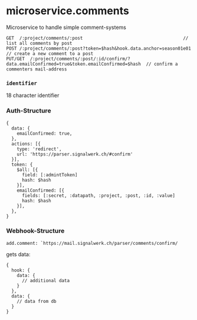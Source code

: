 # microservice.comments
Microservice to handle simple comment-systems


```
GET  /:project/comments/:post                                      // list all comments by post
POST /:project/comments/:post?token=$hash&hook.data.anchor=season01e01          // create a new comment to a post
PUT/GET  /:project/comments/:post/:id/confirm/?data.emailConfirmed=true&token.emailConfirmed=$hash  // confirm a commenters mail-address
```



### `identifier`
18 character identifier 

### Auth-Structure
```
{
  data: {
    emailConfirmed: true,
  },
  actions: [{
    type: 'redirect',
    url: 'https://parser.signalwerk.ch/#confirm'
  }],
  token: {
    $all: [{
      field: [:admintToken]
      hash: $hash
    }],
    emailConfirmed: [{
      fields: [:secret, :datapath, :project, :post, :id, :value]
      hash: $hash
    }],
  },
}
```

### Webhook-Structure

```
add.comment: `https://mail.signalwerk.ch/parser/comments/confirm/
```
gets data: 

```
{
  hook: {
    data: {
      // additional data
    }
  },
  data: {
    // data from db
  }
}
```





